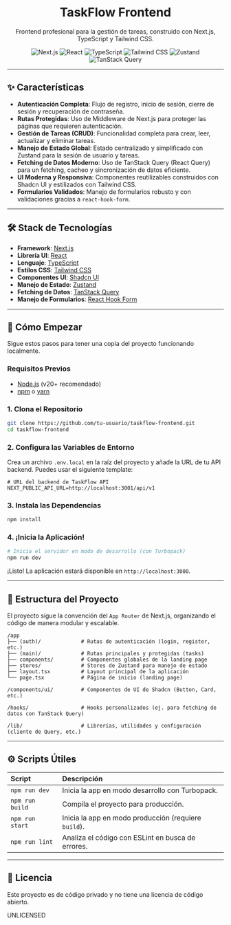 <div align="center">
  <br />
  <h1>TaskFlow Frontend</h1>
  <p>
    Frontend profesional para la gestión de tareas, construido con Next.js, TypeScript y Tailwind CSS.
  </p>
</div>

<p align="center">
  <img alt="Next.js" src="https://img.shields.io/badge/Next.js-15.x-black?style=for-the-badge&logo=next.js"/>
  <img alt="React" src="https://img.shields.io/badge/React-19.x-blue?style=for-the-badge&logo=react"/>
  <img alt="TypeScript" src="https://img.shields.io/badge/TypeScript-5.x-blue?style=for-the-badge&logo=typescript"/>
  <img alt="Tailwind CSS" src="https://img.shields.io/badge/Tailwind_CSS-4.x-38B2AC?style=for-the-badge&logo=tailwind-css"/>
  <img alt="Zustand" src="https://img.shields.io/badge/Zustand-5.x-orange?style=for-the-badge"/>
  <img alt="TanStack Query" src="https://img.shields.io/badge/TanStack_Query-v5-FF4154?style=for-the-badge&logo=react-query"/>
</p>

---

## ✨ Características

- **Autenticación Completa**: Flujo de registro, inicio de sesión, cierre de sesión y recuperación de contraseña.
- **Rutas Protegidas**: Uso de Middleware de Next.js para proteger las páginas que requieren autenticación.
- **Gestión de Tareas (CRUD)**: Funcionalidad completa para crear, leer, actualizar y eliminar tareas.
- **Manejo de Estado Global**: Estado centralizado y simplificado con Zustand para la sesión de usuario y tareas.
- **Fetching de Datos Moderno**: Uso de TanStack Query (React Query) para un fetching, cacheo y sincronización de datos eficiente.
- **UI Moderna y Responsiva**: Componentes reutilizables construidos con Shadcn UI y estilizados con Tailwind CSS.
- **Formularios Validados**: Manejo de formularios robusto y con validaciones gracias a `react-hook-form`.

---

## 🛠️ Stack de Tecnologías

- **Framework**: [Next.js](https://nextjs.org/)
- **Librería UI**: [React](https://react.dev/)
- **Lenguaje**: [TypeScript](https://www.typescriptlang.org/)
- **Estilos CSS**: [Tailwind CSS](https://tailwindcss.com/)
- **Componentes UI**: [Shadcn UI](https://ui.shadcn.com/)
- **Manejo de Estado**: [Zustand](https://github.com/pmndrs/zustand)
- **Fetching de Datos**: [TanStack Query](https://tanstack.com/query/latest)
- **Manejo de Formularios**: [React Hook Form](https://react-hook-form.com/)

---

## 🚀 Cómo Empezar

Sigue estos pasos para tener una copia del proyecto funcionando localmente.

### Requisitos Previos

- [Node.js](https://nodejs.org/) (v20+ recomendado)
- [npm](https://www.npmjs.com/) o [yarn](https://yarnpkg.com/)

### 1. Clona el Repositorio

```bash
git clone https://github.com/tu-usuario/taskflow-frontend.git
cd taskflow-frontend
```

### 2. Configura las Variables de Entorno

Crea un archivo `.env.local` en la raíz del proyecto y añade la URL de tu API backend. Puedes usar el siguiente template:

```env
# URL del backend de TaskFlow API
NEXT_PUBLIC_API_URL=http://localhost:3001/api/v1
```

### 3. Instala las Dependencias

```bash
npm install
```

### 4. ¡Inicia la Aplicación!

```bash
# Inicia el servidor en modo de desarrollo (con Turbopack)
npm run dev
```

¡Listo! La aplicación estará disponible en `http://localhost:3000`.

---

## 📂 Estructura del Proyecto

El proyecto sigue la convención del `App Router` de Next.js, organizando el código de manera modular y escalable.

```
/app
├── (auth)/             # Rutas de autenticación (login, register, etc.)
├── (main)/             # Rutas principales y protegidas (tasks)
├── components/         # Componentes globales de la landing page
├── stores/             # Stores de Zustand para manejo de estado
├── layout.tsx          # Layout principal de la aplicación
└── page.tsx            # Página de inicio (landing page)

/components/ui/         # Componentes de UI de Shadcn (Button, Card, etc.)

/hooks/                 # Hooks personalizados (ej. para fetching de datos con TanStack Query)

/lib/                   # Librerías, utilidades y configuración (cliente de Query, etc.)
```

---

## ⚙️ Scripts Útiles

| Script          | Descripción                                      |
| :-------------- | :----------------------------------------------- |
| `npm run dev`   | Inicia la app en modo desarrollo con Turbopack.  |
| `npm run build` | Compila el proyecto para producción.             |
| `npm run start` | Inicia la app en modo producción (requiere `build`).|
| `npm run lint`  | Analiza el código con ESLint en busca de errores.|

---

## 📄 Licencia

Este proyecto es de código privado y no tiene una licencia de código abierto.

UNLICENSED